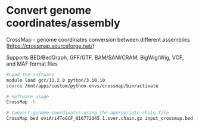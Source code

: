 # Convert genome coordinates/assembly 
CrossMap - genome coordinates conversion between different assemblies (https://crossmap.sourceforge.net/)

Supports BED/BedGraph, GFF/GTF, BAM/SAM/CRAM, BigWig/Wig, VCF, and MAF format files

```bash
#Load the software
module load gcc/12.2.0 python/3.10.10
source /mnt/apps/custom/python-envs/crossmap/bin/activate

# Software usage
CrossMap -h

# Convert genome coordinates using the appropriate chain file
CrossMap bed oviAri4ToGCF_016772045.1.over.chain.gz input_crossmap.bed output_crossmap.bed
